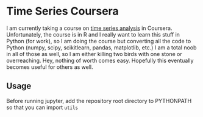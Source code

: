 # Time Series Coursera

I am currently taking a course on [time series analysis](https://www.coursera.org/learn/practical-time-series-analysis/home/welcome) in Coursera. Unfortunately, the course is in R and I really want to learn this stuff in Python (for work), so I am doing the course but converting all the code to Python (numpy, scipy, scikitlearn, pandas, matplotlib, etc.) I am a total noob in all of those as well, so I am either killing two birds with one stone or overreaching. Hey, nothing of worth comes easy. Hopefully this eventually becomes useful for others as well.

## Usage

Before running jupyter, add the repository root directory to PYTHONPATH so that you can import `utils`
